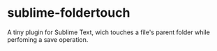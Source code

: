 sublime-foldertouch
===================

A tiny plugin for Sublime Text, wich touches a file's parent folder while perfoming a save operation.
